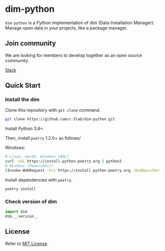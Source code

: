 # dim-python

`dim-python` is a Python implementation of dim (Data Installation Manager): Manage open data in your projects, like a package manager.

## Join community

We are looking for members to develop together as an open source community.

[Slack](https://join.slack.com/t/c3lab-hq/shared_invite/zt-v6zz66n9-1VYkVXC4zoQViWSMdzMTLg)

## Quick Start

### Install the dim

Clone this repository with `git clone` command.

```Bash
git clone https://github.com/c-3lab/dim-python.git
```

Install Python 3.8+.

Then, install `poetry` 1.2.0+ as follows/

Windows:

```Bash
# Linux, macOS, Windows (WSL)
curl -sSL https://install.python-poetry.org | python3 -
# Windows (Powershell)
(Invoke-WebRequest -Uri https://install.python-poetry.org -UseBasicParsing).Content | py -
```

Install dependencies with `poetry`.

```Bash
poetry install
```

### Check version of dim

```Python
import dim
dim.__version__
```

## License

Refer to [MIT License](https://github.com/c-3lab/dim-python/blob/main/LICENSE).
